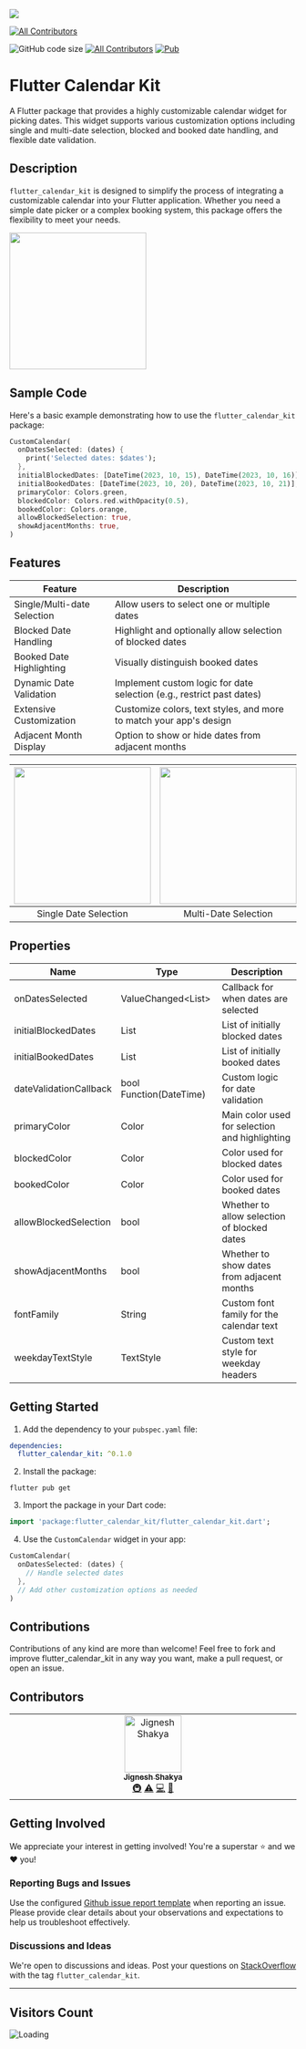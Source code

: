 ![](https://raw.githubusercontent.com/yourusername/flutter_calendar_kit/main/screenshot/banner.png)
<!-- ALL-CONTRIBUTORS-BADGE:START - Do not remove or modify this section -->
[![All Contributors](https://img.shields.io/badge/all_contributors-1-orange.svg?style=flat-square)](#contributors-)
<!-- ALL-CONTRIBUTORS-BADGE:END -->

![GitHub code size](https://img.shields.io/github/languages/code-size/YudizAndroidJignesh/flutter_calendar_kit)
[![All Contributors](https://img.shields.io/github/all-contributors/YudizAndroidJignesh/flutter_calendar_kit)](#contributors-)
[![Pub](https://img.shields.io/pub/v/flutter_calendar_kit.svg)](https://pub.dartlang.org/packages/flutter_calendar_kit)

# Flutter Calendar Kit

A Flutter package that provides a highly customizable calendar widget for picking dates. This widget
supports various customization options including single and multi-date selection, blocked and booked date handling,
and flexible date validation.

## Description

`flutter_calendar_kit` is designed to simplify the process of integrating a customizable calendar
into your Flutter application. Whether you need a simple date picker or a complex booking system,
this package offers the flexibility to meet your needs.

<img src="https://raw.githubusercontent.com/yourusername/flutter_calendar_kit/main/screenshot/example.gif" width="240"/>

## Sample Code

Here's a basic example demonstrating how to use the `flutter_calendar_kit` package:

```dart
CustomCalendar(
  onDatesSelected: (dates) {
    print('Selected dates: $dates');
  },
  initialBlockedDates: [DateTime(2023, 10, 15), DateTime(2023, 10, 16)],
  initialBookedDates: [DateTime(2023, 10, 20), DateTime(2023, 10, 21)],
  primaryColor: Colors.green,
  blockedColor: Colors.red.withOpacity(0.5),
  bookedColor: Colors.orange,
  allowBlockedSelection: true,
  showAdjacentMonths: true,
)
```

## Features

| Feature                  | Description                                                            |
|--------------------------|------------------------------------------------------------------------|
| Single/Multi-date Selection | Allow users to select one or multiple dates                         |
| Blocked Date Handling    | Highlight and optionally allow selection of blocked dates              |
| Booked Date Highlighting | Visually distinguish booked dates                                      |
| Dynamic Date Validation  | Implement custom logic for date selection (e.g., restrict past dates)  |
| Extensive Customization  | Customize colors, text styles, and more to match your app's design     |
| Adjacent Month Display   | Option to show or hide dates from adjacent months                      |

| <img src="https://raw.githubusercontent.com/yourusername/flutter_calendar_kit/main/screenshot/ss_single_select.png" width="240"/> | <img src="https://raw.githubusercontent.com/yourusername/flutter_calendar_kit/main/screenshot/ss_multi_select.png" width="240"/> | <img src="https://raw.githubusercontent.com/yourusername/flutter_calendar_kit/main/screenshot/ss_blocked_dates.png" width="240"/> |
|:--------------------------------------------------------------------------------------------------------------------------------:|:--------------------------------------------------------------------------------------------------------------------------------:|:----------------------------------------------------------------------------------------------------------------------------------:|
|                                                     Single Date Selection                                                         |                                                     Multi-Date Selection                                                          |                                                     Blocked and Booked Dates                                                        |

## Properties

| Name                    | Type                      | Description                                                   |
|-------------------------|---------------------------|---------------------------------------------------------------|
| onDatesSelected         | ValueChanged<List<DateTime>> | Callback for when dates are selected                          |
| initialBlockedDates     | List<DateTime>            | List of initially blocked dates                               |
| initialBookedDates      | List<DateTime>            | List of initially booked dates                                |
| dateValidationCallback  | bool Function(DateTime)   | Custom logic for date validation                              |
| primaryColor            | Color                     | Main color used for selection and highlighting                |
| blockedColor            | Color                     | Color used for blocked dates                                  |
| bookedColor             | Color                     | Color used for booked dates                                   |
| allowBlockedSelection   | bool                      | Whether to allow selection of blocked dates                   |
| showAdjacentMonths      | bool                      | Whether to show dates from adjacent months                    |
| fontFamily              | String                    | Custom font family for the calendar text                      |
| weekdayTextStyle        | TextStyle                 | Custom text style for weekday headers                         |

## Getting Started

1. Add the dependency to your `pubspec.yaml` file:

```yaml
dependencies:
  flutter_calendar_kit: ^0.1.0
```

2. Install the package:

```
flutter pub get
```

3. Import the package in your Dart code:

```dart
import 'package:flutter_calendar_kit/flutter_calendar_kit.dart';
```

4. Use the `CustomCalendar` widget in your app:

```dart
CustomCalendar(
  onDatesSelected: (dates) {
    // Handle selected dates
  },
  // Add other customization options as needed
)
```

## Contributions

Contributions of any kind are more than welcome! Feel free to fork and improve flutter_calendar_kit
in any way you want, make a pull request, or open an issue.

## Contributors

<!-- ALL-CONTRIBUTORS-LIST:START - Do not remove or modify this section -->
<!-- prettier-ignore-start -->
<!-- markdownlint-disable -->
<table>
  <tbody>
    <tr>
      <td align="center" valign="top" width="14.28%"><a href="https://github.com/jignesh1997"><img src="https://avatars.githubusercontent.com/u/38436373?v=4?s=100" width="100px;" alt="Jignesh Shakya"/><br /><sub><b>Jignesh Shakya</b></sub></a><br /><a href="#infra-jignesh1997" title="Infrastructure (Hosting, Build-Tools, etc)">🚇</a> <a href="https://github.com/YudizAndroidJignesh/flutter_calendar_kit/commits?author=jignesh1997" title="Tests">⚠️</a> <a href="https://github.com/YudizAndroidJignesh/flutter_calendar_kit/commits?author=jignesh1997" title="Code">💻</a> <a href="#projectManagement-jignesh1997" title="Project Management">📆</a></td>
    </tr>
  </tbody>
</table>

<!-- markdownlint-restore -->
<!-- prettier-ignore-end -->

<!-- ALL-CONTRIBUTORS-LIST:END -->
<!-- prettier-ignore-start -->
<!-- markdownlint-disable -->

<!-- markdownlint-restore -->
<!-- prettier-ignore-end -->

<!-- ALL-CONTRIBUTORS-LIST:END -->

## Getting Involved

We appreciate your interest in getting involved! You're a superstar ⭐ and we ❤️ you!

### Reporting Bugs and Issues

Use the configured [Github issue report template](https://github.com/yourusername/flutter_calendar_kit/issues/new?assignees=&labels=&template=bug_report.md&title=) when reporting an issue. Please provide clear details about your observations and expectations to help us troubleshoot effectively.

### Discussions and Ideas

We're open to discussions and ideas. Post your questions on [StackOverflow](https://stackoverflow.com/questions/tagged/flutter_calendar_kit) with the tag `flutter_calendar_kit`.

---

## Visitors Count
<img align="left" src = "https://profile-counter.glitch.me/flutter_calendar_kit/count.svg" alt ="Loading">